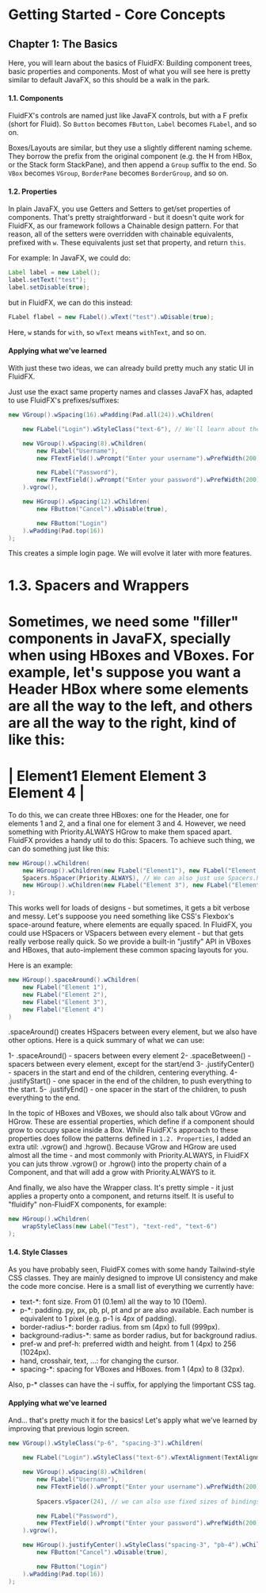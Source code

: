# Getting Started - Core Concepts

## Chapter 1: The Basics

Here, you will learn about the basics of FluidFX: Building component trees, basic properties and components. Most of 
what you will see here is pretty similar to default JavaFX, so this should be a walk in the park.

#### 1.1. Components

FluidFX's controls are named just like JavaFX controls, but with a F prefix (short for Fluid). So `Button` becomes
`FButton`, `Label` becomes `FLabel`, and so on.

Boxes/Layouts are similar, but they use a slightly different naming scheme. They borrow the prefix from the original
component (e.g. the H from HBox, or the Stack form StackPane), and then append a `Group` suffix to the end.
So `VBox` becomes `VGroup`, `BorderPane` becomes `BorderGroup`, and so on.

#### 1.2. Properties

In plain JavaFX, you use Getters and Setters to get/set properties of components. That's pretty straightforward - but it
doesn't quite work for FluidFX, as our framework follows a Chainable design pattern. For that reason, all of the setters
were overridden with chainable equivalents, prefixed with `w`. These equivalents just set that property, and return `this`.

For example:
In JavaFX, we could do:
```java
Label label = new Label();
label.setText("test");
label.setDisable(true);
```
but in FluidFX, we can do this instead:
```java
FLabel flabel = new FLabel().wText("test").wDisable(true);
```

Here, `w` stands for `with`, so `wText` means `withText`, and so on.

#### Applying what we've learned

With just these two ideas, we can already build pretty much any static UI in FluidFX.

Just use the exact same property names and classes JavaFX has, adapted to use FluidFX's prefixes/suffixes: 

```java
new VGroup().wSpacing(16).wPadding(Pad.all(24)).wChildren(

    new FLabel("Login").wStyleClass("text-6"), // We'll learn about these Tailwind-style CSS classes later.

    new VGroup().wSpacing(8).wChildren(
        new FLabel("Username"),
        new FTextField().wPrompt("Enter your username").wPrefWidth(200),

        new FLabel("Password"),
        new FTextField().wPrompt("Enter your password").wPrefWidth(200)
    ).vgrow(),

    new HGroup().wSpacing(12).wChildren(
        new FButton("Cancel").wDisable(true),

        new FButton("Login")
    ).wPadding(Pad.top(16))
);
```

This creates a simple login page. We will evolve it later with more features.

# 1.3. Spacers and Wrappers

Sometimes, we need some "filler" components in JavaFX, specially when using HBoxes and VBoxes.
For example, let's suppose you want a Header HBox where some elements are all the way to the left, and others are all 
the way to the right, kind of like this:
========================================================
| Element1 Element                 Element 3 Element 4 |
========================================================

To do this, we can create three HBoxes: one for the Header, one for elements 1 and 2, and a final one for element 3 and 4.
However, we need something with Priority.ALWAYS HGrow to make them spaced apart. FluidFX provides a handy util to do this:
Spacers.
To achieve such thing, we can do something just like this:

```java
new HGroup().wChildren(
    new HGroup().wChildren(new FLabel("Element1"), new FLabel("Element 2")),
    Spacers.hSpacer(Priority.ALWAYS), // We can also just use Spacers.hSpacer(), as Priority.ALWAYS is the default parameter.
    new HGroup().wChildren(new FLabel("Element 3"), new FLabel("Element4"))
);
```

This works well for loads of designs - but sometimes, it gets a bit verbose and messy.
Let's suppoose you need something like CSS's Flexbox's space-around feature, where elements are equally spaced.
In FluidFX, you could use HSpacers or VSpacers between every element - but that gets really verbose really quick. 
So we provide a built-in "justify" API in VBoxes and HBoxes, that auto-implement these common spacing layouts for you.

Here is an example:
```java
new HGroup().spaceAround().wChildren(
    new FLabel("Element 1"),
    new FLabel("Element 2"),
    new Flabel("Element 3"),
    new Flabel("Element 4")
)
```

.spaceAround() creates HSpacers between every element, but we also have other options. Here is a quick summary of what we can use:

1- .spaceAround() - spacers between every element
2- .spaceBetween() - spacers between every element, except for the start/end
3- .justifyCenter() - spacers in the start and end of the children, centering everything.
4- .justifyStart() - one spacer in the end of the children, to push everything to the start.
5- .justifyEnd() - one spacer in the start of the children, to push everything to the end.

In the topic of HBoxes and VBoxes, we should also talk about VGrow and HGrow. These are essential properties, which define
if a component should grow to occupy space inside a Box.
While FluidFX's approach to these properties does follow the patterns defined in `1.2. Properties`, I added an extra util: .vgrow() and .hgrow().
Because VGrow and HGrow are used almost all the time - and most commonly with Priority.ALWAYS, in FluidFX you can juts throw .vgrow() or .hgrow() into the
property chain of a Component, and that will add a grow with Priority.ALWAYS to it.

And finally, we also have the Wrapper class. It's pretty simple - it just applies a property onto a component, and returns itself.
It is useful to "fluidify" non-FluidFX components, for example:
```java
new HGroup().wChildren(
    wrapStyleClass(new Label("Test"), "text-red", "text-6")
);
```

#### 1.4. Style Classes

As you have probably seen, FluidFX comes with some handy Tailwind-style CSS classes. They are mainly designed to improve
UI consistency and make the code more concise.
Here is a small list of everything we currently have:

- text-\*: font size. From 01 (0.1em) all the way to 10 (10em).
- p-\*: padding. py, px, pb, pl, pt and pr are also available. Each number is equivalent to 1 pixel (e.g. p-1 is 4px of padding).
- border-radius-*: border radius. from sm (4px) to full (999px).
- background-radius-*: same as border radius, but for background radius.
- pref-w and pref-h: preferred width and height. from 1 (4px) to 256 (1024px).
- hand, crosshair, text, ...: for changing the cursor.
- spacing-\*: spacing for VBoxes and HBoxes. from 1 (4px) to 8 (32px).

Also, p-* classes can have the -i suffix, for applying the !important CSS tag.

#### Applying what we've learned

And... that's pretty much it for the basics! Let's apply what we've learned by improving that previous login screen.

```java
new VGroup().wStyleClass("p-6", "spacing-3").wChildren(

    new FLabel("Login").wStyleClass("text-6").wTextAlignment(TextAlignment.CENTER), 

    new VGroup().wSpacing(8).wChildren(
        new FLabel("Username"),
        new FTextField().wPrompt("Enter your username").wPrefWidth(200),
        
        Spacers.vSpacer(24), // we can also use fixed sizes of bindings on spacers

        new FLabel("Password"),
        new FTextField().wPrompt("Enter your password").wPrefWidth(200)
    ).vgrow(),

    new HGroup().justifyCenter().wStyleClass("spacing-3", "pb-4").wChildren(
        new FButton("Cancel").wDisable(true),

        new FButton("Login")
    ).wPadding(Pad.top(16))
);
```
